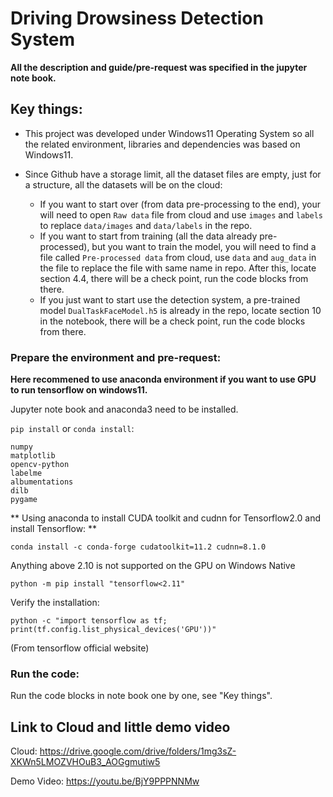 # Driving Drowsiness Detection System

**All the description and guide/pre-request was specified in the jupyter note book.**

## Key things:
- This project was developed under Windows11 Operating System so all the related environment, libraries and dependencies was based on Windows11.

- Since Github have a storage limit, all the dataset files are empty, just for a structure, all the datasets will be on the cloud:
  - If you want to start over (from data pre-processing to the end), your will need to open `Raw data` file from cloud and use `images` and `labels` to replace `data/images` and `data/labels` in the repo.
  - If you want to start from training (all the data already pre-processed), but you want to train the model, you will need to find a file called `Pre-processed data` from cloud, use `data` and `aug_data` in the file to replace the file with same name in repo. After this, locate section 4.4, there will be a check point, run the code blocks from there.
  - If you just want to start use the detection system, a pre-trained model `DualTaskFaceModel.h5` is already in the repo, locate section 10 in the notebook, there will be a check point, run the code blocks from there.
 



### Prepare the environment and pre-request:
**Here recommened to use anaconda environment if you want to use GPU to run tensorflow on windows11.**

Jupyter note book and anaconda3 need to be installed.

`pip install` or `conda install`:
```
numpy
matplotlib
opencv-python 
labelme
albumentations
dilb
pygame
```

** Using anaconda to install CUDA toolkit and cudnn for Tensorflow2.0 and install Tensorflow: **

```
conda install -c conda-forge cudatoolkit=11.2 cudnn=8.1.0
```
Anything above 2.10 is not supported on the GPU on Windows Native
```
python -m pip install "tensorflow<2.11"
```
Verify the installation:
```
python -c "import tensorflow as tf; print(tf.config.list_physical_devices('GPU'))"
```
(From tensorflow official website)

### Run the code:
Run the code blocks in note book one by one, see "Key things".

## Link to Cloud and little demo video

Cloud: 
https://drive.google.com/drive/folders/1mg3sZ-XKWn5LMOZVHOuB3_AOGgmutiw5

Demo Video: 
https://youtu.be/BjY9PPPNNMw

